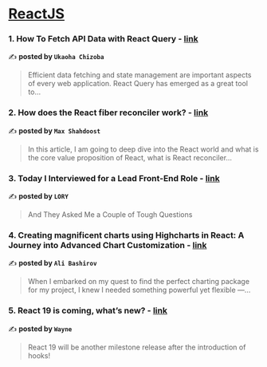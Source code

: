 
<h1><a href=https://medium.com/tag/reactjs/recommended target="_blank" rel="noopener noreferrer">ReactJS</a></h1>
<h3>1. How To Fetch API Data with React Query - <a href="https://medium.com/@ukaohachizoba6/how-to-fetch-api-data-with-react-query-d4ea92bd8589" target="_blank" rel="noopener noreferrer">link</a></h3>

✍️ **posted by `Ukaoha Chizoba`**

<blockquote>Efficient data fetching and state management are important aspects of every web application. React Query has emerged as a great tool to…</blockquote>

<h3>2. How does the React fiber reconciler work? - <a href="https://medium.com/@maxtsh/how-does-the-react-fiber-reconciler-work-77c3650127da" target="_blank" rel="noopener noreferrer">link</a></h3>

✍️ **posted by `Max Shahdoost`**

<blockquote>In this article, I am going to deep dive into the React world and what is the core value proposition of React, what is React reconciler…</blockquote>

<h3>3. Today I Interviewed for a Lead Front-End Role - <a href="https://medium.com/@iorilan/today-i-interviewed-for-a-lead-front-end-role-d4845e5ddd2e" target="_blank" rel="noopener noreferrer">link</a></h3>

✍️ **posted by `LORY`**

<blockquote>And They Asked Me a Couple of Tough Questions</blockquote>

<h3>4. Creating magnificent charts using Highcharts in React: A Journey into Advanced Chart Customization - <a href="https://medium.com/@a1ishco/creating-magnificent-charts-using-highcharts-in-react-a-journey-into-advanced-chart-customization-f10d473b8fde" target="_blank" rel="noopener noreferrer">link</a></h3>

✍️ **posted by `Ali Bashirov`**

<blockquote>When I embarked on my quest to find the perfect charting package for my project, I knew I needed something powerful yet flexible —…</blockquote>

<h3>5. React 19 is coming, what’s new? - <a href="https://medium.com/stackademic/react-19-is-coming-whats-new-79e2d4b948e4" target="_blank" rel="noopener noreferrer">link</a></h3>

✍️ **posted by `Wayne`**

<blockquote>React 19 will be another milestone release after the introduction of hooks!</blockquote>

